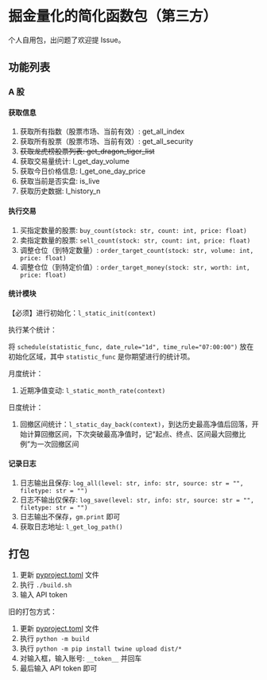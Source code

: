 # 掘金量化的简化函数包（第三方）

个人自用包，出问题了欢迎提 Issue。

## 功能列表

### A 股

#### 获取信息

1. 获取所有指数（股票市场、当前有效）: get_all_index
2. 获取所有股票（股票市场、当前有效）: get_all_security
3. ~~获取龙虎榜股票列表: get_dragon_tiger_list~~
4. 获取交易量统计: l_get_day_volume
5. 获取今日价格信息: l_get_one_day_price
5. 获取当前是否实盘: is_live
6. 获取历史数据: l_history_n

#### 执行交易

1. 买指定数量的股票: `buy_count(stock: str, count: int, price: float)`
2. 卖指定数量的股票: `sell_count(stock: str, count: int, price: float)`
3. 调整仓位（到特定数量）: `order_target_count(stock: str, volume: int, price: float)`
4. 调整仓位（到特定价值）: `order_target_money(stock: str, worth: int, price: float)`

#### 统计模块

【必须】进行初始化：`l_static_init(context)`

执行某个统计：

将 `schedule(statistic_func, date_rule="1d", time_rule="07:00:00")` 放在初始化区域，其中 `statistic_func` 是你期望进行的统计项。

月度统计：

1. 近期净值变动: `l_static_month_rate(context)`

日度统计：

1. 回撤区间统计：`l_static_day_back(context)`，到达历史最高净值后回落，开始计算回撤区间，下次突破最高净值时，记“起点、终点、区间最大回撤比例”为一次回撤区间

#### 记录日志

1. 日志输出且保存: `log_all(level: str, info: str, source: str = "", filetype: str = "")`
2. 日志不输出仅保存: `log_save(level: str, info: str, source: str = "", filetype: str = "")`
3. 日志输出不保存，`gm.print` 即可
4. 获取日志地址: `l_get_log_path()`

## 打包

1. 更新 [pyproject.toml](pyproject.toml) 文件
2. 执行 `./build.sh`
3. 输入 API token

旧的打包方式：

1. 更新 [pyproject.toml](pyproject.toml) 文件
2. 执行 `python -m build`
3. 执行 `python -m pip install twine upload dist/*`
4. 对输入框，输入账号: `__token__` 并回车
5. 最后输入 API token 即可
